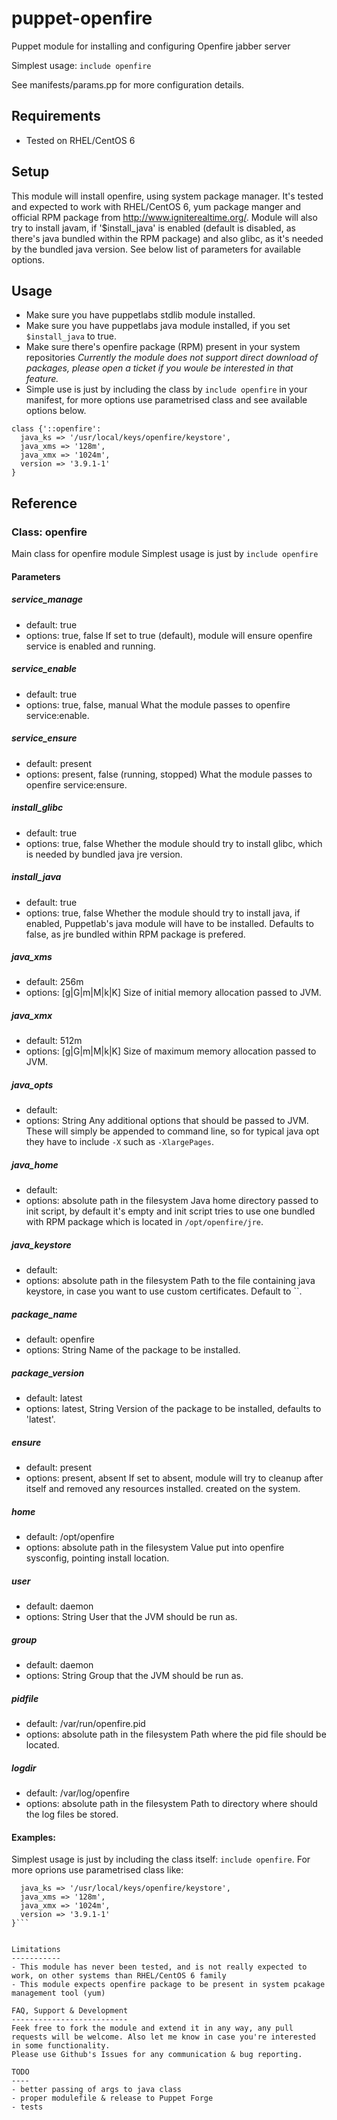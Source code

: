 puppet-openfire
===============

Puppet module for installing and configuring Openfire jabber server

Simplest usage:
`include openfire`

See manifests/params.pp for more configuration details.

Requirements
------------
- Tested on RHEL/CentOS 6

Setup
-----
This module will install openfire, using system package manager. It's tested and expected to work with RHEL/CentOS 6, yum package manger and official RPM package from http://www.igniterealtime.org/. Module will also try to install javam, if '$install_java' is enabled (default is disabled, as there's java bundled within the RPM package) and also glibc, as it's needed by the bundled java version. See below list of parameters for available options.

Usage
-----
- Make sure you have puppetlabs stdlib module installed.
- Make sure you have puppetlabs java module installed, if you set `$install_java` to true.
- Make sure there's openfire package (RPM) present in your system repositories
*Currently the module does not support direct download of packages, please open a ticket if you woule be interested in that feature.*
- Simple use is just by including the class by `include openfire` in your manifest, for more options use parametrised class and see available options below.
```
class {'::openfire':
  java_ks => '/usr/local/keys/openfire/keystore',
  java_xms => '128m',
  java_xmx => '1024m',
  version => '3.9.1-1'
}
```

Reference
---------
### Class: openfire
Main class for openfire module
Simplest usage is just by `include openfire`
#### Parameters
##### service_manage
- default: true
- options: true, false
If set to true (default), module will ensure openfire service is enabled
and running.
##### service_enable
- default: true
- options: true, false, manual
What the module passes to openfire service:enable.
##### service_ensure
- default: present
- options: present, false (running, stopped)
What the module passes to openfire service:ensure.
##### install_glibc
- default: true
- options: true, false
Whether the module should try to install glibc, which is needed by
bundled java jre version.
##### install_java
- default: true
- options: true, false
Whether the module should try to install java, if enabled, Puppetlab's
java module will have to be installed. Defaults to false, as jre bundled
within RPM package is prefered. 
##### java_xms
- default: 256m
- options: <size>[g|G|m|M|k|K]
Size of initial memory allocation passed to JVM.
##### java_xmx
- default: 512m
- options: <size>[g|G|m|M|k|K]
Size of maximum memory allocation passed to JVM.
##### java_opts
- default:
- options: String
Any additional options that should be passed to JVM. These will simply
be appended to command line, so for typical java opt they have to include
`-X` such as `-XlargePages`.
##### java_home
- default: 
- options: absolute path in the filesystem
Java home directory passed to init script, by default it's empty and
init script tries to use one bundled with RPM package which is located in 
`/opt/openfire/jre`.
##### java_keystore
- default:
- options: absolute path in the filesystem
Path to the file containing java keystore, in case you want to use custom
certificates. Default to ``.
##### package_name
- default: openfire
- options: String
Name of the package to be installed.
##### package_version
- default: latest
- options: latest, String
Version of the package to be installed, defaults to 'latest'.
##### ensure
- default: present
- options: present, absent
If set to absent, module will try to cleanup after itself and removed 
any resources installed.
created on the system.
##### home
- default: /opt/openfire
- options: absolute path in the filesystem
Value put into openfire sysconfig, pointing install location.
##### user
- default: daemon
- options: String
User that the JVM should be run as.
##### group
- default: daemon
- options: String
Group that the JVM should be run as.
##### pidfile
- default: /var/run/openfire.pid
- options: absolute path in the filesystem
Path where the pid file should be located.
##### logdir
- default: /var/log/openfire
- options: absolute path in the filesystem
Path to directory where should the log files be stored.
#### Examples:
Simplest usage is just by including the class itself:
`include openfire`.
For more oprions use parametrised class like:
```class {'::openfire':
  java_ks => '/usr/local/keys/openfire/keystore',
  java_xms => '128m',
  java_xmx => '1024m',
  version => '3.9.1-1'
}```


Limitations
-----------
- This module has never been tested, and is not really expected to work, on other systems than RHEL/CentOS 6 family
- This module expects openfire package to be present in system pcakage management tool (yum)

FAQ, Support & Development
--------------------------
Feek free to fork the module and extend it in any way, any pull requests will be welcome. Also let me know in case you're interested in some functionality.
Please use Github's Issues for any communication & bug reporting.

TODO
----
- better passing of args to java class
- proper modulefile & release to Puppet Forge
- tests
